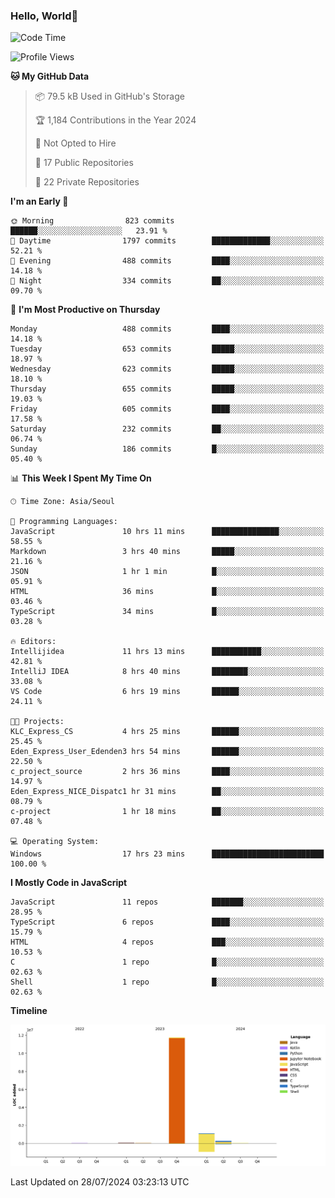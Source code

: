 
### Hello, World🐤

<!--START_SECTION:waka-->
![Code Time](http://img.shields.io/badge/Code%20Time-531%20hrs%205%20mins-blue)

![Profile Views](http://img.shields.io/badge/Profile%20Views-2-blue)

**🐱 My GitHub Data** 

> 📦 79.5 kB Used in GitHub's Storage 
 > 
> 🏆 1,184 Contributions in the Year 2024
 > 
> 🚫 Not Opted to Hire
 > 
> 📜 17 Public Repositories 
 > 
> 🔑 22 Private Repositories 
 > 
**I'm an Early 🐤** 

```text
🌞 Morning                823 commits         ██████░░░░░░░░░░░░░░░░░░░   23.91 % 
🌆 Daytime                1797 commits        █████████████░░░░░░░░░░░░   52.21 % 
🌃 Evening                488 commits         ████░░░░░░░░░░░░░░░░░░░░░   14.18 % 
🌙 Night                  334 commits         ██░░░░░░░░░░░░░░░░░░░░░░░   09.70 % 
```
📅 **I'm Most Productive on Thursday** 

```text
Monday                   488 commits         ████░░░░░░░░░░░░░░░░░░░░░   14.18 % 
Tuesday                  653 commits         █████░░░░░░░░░░░░░░░░░░░░   18.97 % 
Wednesday                623 commits         █████░░░░░░░░░░░░░░░░░░░░   18.10 % 
Thursday                 655 commits         █████░░░░░░░░░░░░░░░░░░░░   19.03 % 
Friday                   605 commits         ████░░░░░░░░░░░░░░░░░░░░░   17.58 % 
Saturday                 232 commits         ██░░░░░░░░░░░░░░░░░░░░░░░   06.74 % 
Sunday                   186 commits         █░░░░░░░░░░░░░░░░░░░░░░░░   05.40 % 
```


📊 **This Week I Spent My Time On** 

```text
🕑︎ Time Zone: Asia/Seoul

💬 Programming Languages: 
JavaScript               10 hrs 11 mins      ███████████████░░░░░░░░░░   58.55 % 
Markdown                 3 hrs 40 mins       █████░░░░░░░░░░░░░░░░░░░░   21.16 % 
JSON                     1 hr 1 min          █░░░░░░░░░░░░░░░░░░░░░░░░   05.91 % 
HTML                     36 mins             █░░░░░░░░░░░░░░░░░░░░░░░░   03.46 % 
TypeScript               34 mins             █░░░░░░░░░░░░░░░░░░░░░░░░   03.28 % 

🔥 Editors: 
Intellijidea             11 hrs 13 mins      ███████████░░░░░░░░░░░░░░   42.81 % 
IntelliJ IDEA            8 hrs 40 mins       ████████░░░░░░░░░░░░░░░░░   33.08 % 
VS Code                  6 hrs 19 mins       ██████░░░░░░░░░░░░░░░░░░░   24.11 % 

🐱‍💻 Projects: 
KLC_Express_CS           4 hrs 25 mins       ██████░░░░░░░░░░░░░░░░░░░   25.45 % 
Eden_Express_User_Edenden3 hrs 54 mins       ██████░░░░░░░░░░░░░░░░░░░   22.50 % 
c_project_source         2 hrs 36 mins       ████░░░░░░░░░░░░░░░░░░░░░   14.97 % 
Eden_Express_NICE_Dispatc1 hr 31 mins        ██░░░░░░░░░░░░░░░░░░░░░░░   08.79 % 
c-project                1 hr 18 mins        ██░░░░░░░░░░░░░░░░░░░░░░░   07.48 % 

💻 Operating System: 
Windows                  17 hrs 23 mins      █████████████████████████   100.00 % 
```

**I Mostly Code in JavaScript** 

```text
JavaScript               11 repos            ███████░░░░░░░░░░░░░░░░░░   28.95 % 
TypeScript               6 repos             ████░░░░░░░░░░░░░░░░░░░░░   15.79 % 
HTML                     4 repos             ███░░░░░░░░░░░░░░░░░░░░░░   10.53 % 
C                        1 repo              █░░░░░░░░░░░░░░░░░░░░░░░░   02.63 % 
Shell                    1 repo              █░░░░░░░░░░░░░░░░░░░░░░░░   02.63 % 
```



**Timeline**

![Lines of Code chart](https://raw.githubusercontent.com/jilpoom/jilpoom/main/assets/bar_graph.png)


 Last Updated on 28/07/2024 03:23:13 UTC
<!--END_SECTION:waka-->
